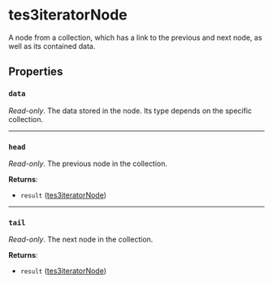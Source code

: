 # tes3iteratorNode
<div class="search_terms" style="display: none">tes3iteratornode, iteratornode</div>

<!---
	This file is autogenerated. Do not edit this file manually. Your changes will be ignored.
	More information: https://github.com/MWSE/MWSE/tree/master/docs
-->

A node from a collection, which has a link to the previous and next node, as well as its contained data.

## Properties

### `data`
<div class="search_terms" style="display: none">data</div>

*Read-only*. The data stored in the node. Its type depends on the specific collection.

***

### `head`
<div class="search_terms" style="display: none">head</div>

*Read-only*. The previous node in the collection.

**Returns**:

* `result` ([tes3iteratorNode](../../types/tes3iteratorNode))

***

### `tail`
<div class="search_terms" style="display: none">tail</div>

*Read-only*. The next node in the collection.

**Returns**:

* `result` ([tes3iteratorNode](../../types/tes3iteratorNode))

